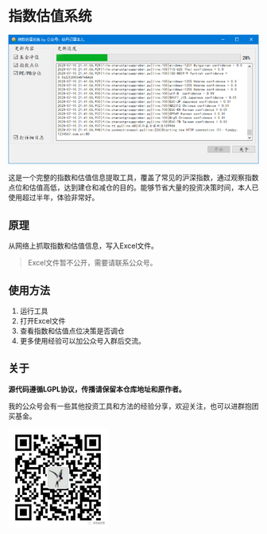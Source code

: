 # 指数估值系统

![](docs/1.png)

这是一个完整的指数和估值信息提取工具，覆盖了常见的沪深指数，通过观察指数点位和估值高低，达到建仓和减仓的目的。能够节省大量的投资决策时间，本人已使用超过半年，体验非常好。

## 原理
从网络上抓取指数和估值信息，写入Excel文件。

>Excel文件暂不公开，需要请联系公众号。

## 使用方法
1. 运行工具
1. 打开Excel文件
1. 查看指数和估值点位决策是否调仓
1. 更多使用经验可以加公众号入群后交流。

## 关于

**源代码遵循LGPL协议，传播请保留本仓库地址和原作者。**

我的公众号会有一些其他投资工具和方法的经验分享，欢迎关注，也可以进群抱团买基金。

<img width="200" alt="portfolio_view" src="docs/qr.png">
